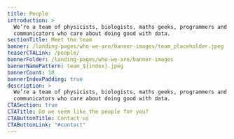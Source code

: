 ```yaml
---
title: People
introduction: >
  We’re a team of physicists, biologists, maths geeks, programmers and
  communicators who care about doing good with data.
sectionTitle: Meet the team
banner: /landing-pages/who-we-are/banner-images/team_placeholder.jpeg
teaserCTALink: /people/
bannerFolder: /landing-pages/who-we-are/banner-images
bannerNamePattern: team_${index}.jpeg
bannerCount: 10
bannerIndexPadding: true
description: >
  We’re a team of physicists, biologists, maths geeks, programmers and
  communicators who care about doing good with data.
CTASection: true
CTATitle: Do we seem like the people for you?
CTAButtonTitle: Contact us
CTAButtonLink: "#contact"
---
```

